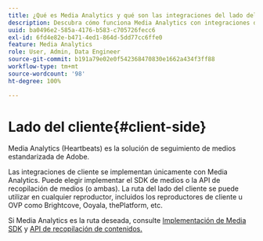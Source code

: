 ```yaml
---
title: ¿Qué es Media Analytics y qué son las integraciones del lado del cliente?
description: Descubra cómo funciona Media Analytics con integraciones del lado del cliente y el SDK de medios y/o la API de Media Collection.
uuid: ba0496e2-585a-4176-b583-c705726fecc6
exl-id: 6fd4e82e-b471-4ed1-864d-5dd77cc6ffe0
feature: Media Analytics
role: User, Admin, Data Engineer
source-git-commit: b191a79e02e0f542368470830e1662a434f3ff88
workflow-type: tm+mt
source-wordcount: '98'
ht-degree: 100%

---
```


# Lado del cliente{#client-side}

Media Analytics (Heartbeats) es la solución de seguimiento de medios estandarizada de Adobe.

Las integraciones de cliente se implementan únicamente con Media Analytics. Puede elegir implementar el SDK de medios o la API de recopilación de medios (o ambas). La ruta del lado del cliente se puede utilizar en cualquier reproductor, incluidos los reproductores de cliente u OVP como Brightcove, Ooyala, thePlatform, etc.

Si Media Analytics es la ruta deseada, consulte [Implementación de Media SDK](/help/implementation/media-sdk/media-sdk-overview.md) y [API de recopilación de contenidos.](/help/implementation/media-collection-api/mc-api-overview.md)
